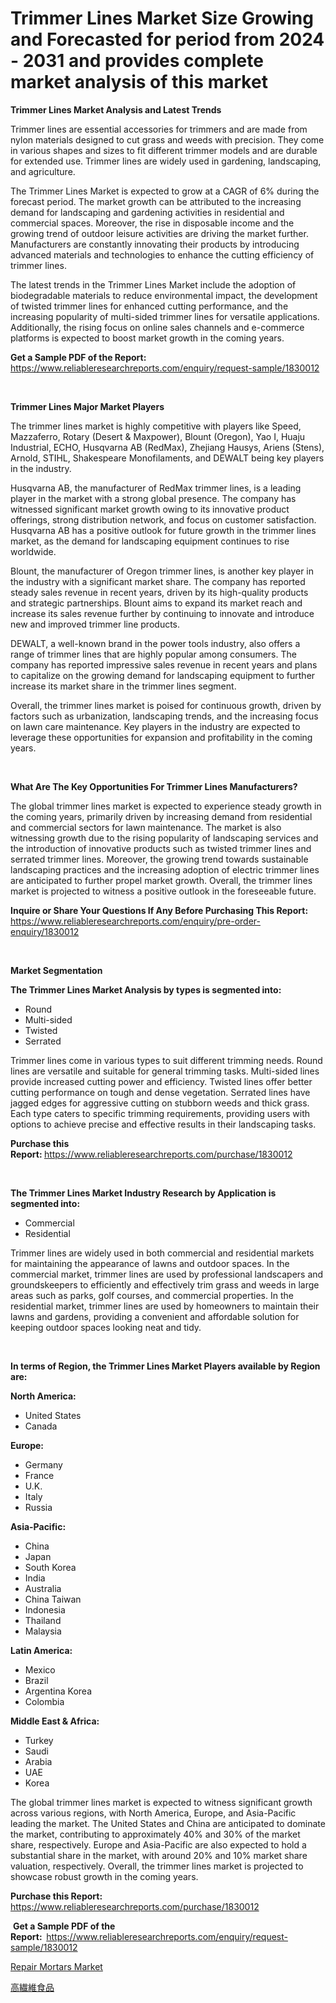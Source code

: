<p><h1>Trimmer Lines Market Size Growing and Forecasted for period from 2024 - 2031 and provides complete market analysis of this market</h1></p><p><strong>Trimmer Lines Market Analysis and Latest Trends</strong></p>
<p><p>Trimmer lines are essential accessories for trimmers and are made from nylon materials designed to cut grass and weeds with precision. They come in various shapes and sizes to fit different trimmer models and are durable for extended use. Trimmer lines are widely used in gardening, landscaping, and agriculture.</p><p>The Trimmer Lines Market is expected to grow at a CAGR of 6% during the forecast period. The market growth can be attributed to the increasing demand for landscaping and gardening activities in residential and commercial spaces. Moreover, the rise in disposable income and the growing trend of outdoor leisure activities are driving the market further. Manufacturers are constantly innovating their products by introducing advanced materials and technologies to enhance the cutting efficiency of trimmer lines.</p><p>The latest trends in the Trimmer Lines Market include the adoption of biodegradable materials to reduce environmental impact, the development of twisted trimmer lines for enhanced cutting performance, and the increasing popularity of multi-sided trimmer lines for versatile applications. Additionally, the rising focus on online sales channels and e-commerce platforms is expected to boost market growth in the coming years.</p></p>
<p><strong>Get a Sample PDF of the Report:&nbsp;</strong> <a href="https://www.reliableresearchreports.com/enquiry/request-sample/1830012">https://www.reliableresearchreports.com/enquiry/request-sample/1830012</a></p>
<p>&nbsp;</p>
<p><strong>Trimmer Lines Major Market Players</strong></p>
<p><p>The trimmer lines market is highly competitive with players like Speed, Mazzaferro, Rotary (Desert & Maxpower), Blount (Oregon), Yao I, Huaju Industrial, ECHO, Husqvarna AB (RedMax), Zhejiang Hausys, Ariens (Stens), Arnold, STIHL, Shakespeare Monofilaments, and DEWALT being key players in the industry.</p><p>Husqvarna AB, the manufacturer of RedMax trimmer lines, is a leading player in the market with a strong global presence. The company has witnessed significant market growth owing to its innovative product offerings, strong distribution network, and focus on customer satisfaction. Husqvarna AB has a positive outlook for future growth in the trimmer lines market, as the demand for landscaping equipment continues to rise worldwide.</p><p>Blount, the manufacturer of Oregon trimmer lines, is another key player in the industry with a significant market share. The company has reported steady sales revenue in recent years, driven by its high-quality products and strategic partnerships. Blount aims to expand its market reach and increase its sales revenue further by continuing to innovate and introduce new and improved trimmer line products.</p><p>DEWALT, a well-known brand in the power tools industry, also offers a range of trimmer lines that are highly popular among consumers. The company has reported impressive sales revenue in recent years and plans to capitalize on the growing demand for landscaping equipment to further increase its market share in the trimmer lines segment.</p><p>Overall, the trimmer lines market is poised for continuous growth, driven by factors such as urbanization, landscaping trends, and the increasing focus on lawn care maintenance. Key players in the industry are expected to leverage these opportunities for expansion and profitability in the coming years.</p></p>
<p>&nbsp;</p>
<p><strong>What Are The Key Opportunities For Trimmer Lines Manufacturers?</strong></p>
<p><p>The global trimmer lines market is expected to experience steady growth in the coming years, primarily driven by increasing demand from residential and commercial sectors for lawn maintenance. The market is also witnessing growth due to the rising popularity of landscaping services and the introduction of innovative products such as twisted trimmer lines and serrated trimmer lines. Moreover, the growing trend towards sustainable landscaping practices and the increasing adoption of electric trimmer lines are anticipated to further propel market growth. Overall, the trimmer lines market is projected to witness a positive outlook in the foreseeable future.</p></p>
<p><strong>Inquire or Share Your Questions If Any Before Purchasing This Report:</strong> <a href="https://www.reliableresearchreports.com/enquiry/pre-order-enquiry/1830012">https://www.reliableresearchreports.com/enquiry/pre-order-enquiry/1830012</a></p>
<p>&nbsp;</p>
<p><strong>Market Segmentation</strong></p>
<p><strong>The Trimmer Lines Market Analysis by types is segmented into:</strong></p>
<p><ul><li>Round</li><li>Multi-sided</li><li>Twisted</li><li>Serrated</li></ul></p>
<p><p>Trimmer lines come in various types to suit different trimming needs. Round lines are versatile and suitable for general trimming tasks. Multi-sided lines provide increased cutting power and efficiency. Twisted lines offer better cutting performance on tough and dense vegetation. Serrated lines have jagged edges for aggressive cutting on stubborn weeds and thick grass. Each type caters to specific trimming requirements, providing users with options to achieve precise and effective results in their landscaping tasks.</p></p>
<p><strong>Purchase this Report:&nbsp;</strong><a href="https://www.reliableresearchreports.com/purchase/1830012">https://www.reliableresearchreports.com/purchase/1830012</a></p>
<p>&nbsp;</p>
<p><strong>The Trimmer Lines Market Industry Research by Application is segmented into:</strong></p>
<p><ul><li>Commercial</li><li>Residential</li></ul></p>
<p><p>Trimmer lines are widely used in both commercial and residential markets for maintaining the appearance of lawns and outdoor spaces. In the commercial market, trimmer lines are used by professional landscapers and groundskeepers to efficiently and effectively trim grass and weeds in large areas such as parks, golf courses, and commercial properties. In the residential market, trimmer lines are used by homeowners to maintain their lawns and gardens, providing a convenient and affordable solution for keeping outdoor spaces looking neat and tidy.</p></p>
<p>&nbsp;</p>
<p><strong>In terms of Region, the Trimmer Lines Market Players available by Region are:</strong></p>
<p>
    <p> <strong> North America: </strong>
        <ul>
            <li>United States</li>
            <li>Canada</li>
        </ul>
        </p> 
    <p> <strong> Europe: </strong>
        <ul>
            <li>Germany</li>
            <li>France</li>
            <li>U.K.</li>
            <li>Italy</li>
            <li>Russia</li>
        </ul>
        </p> 
    <p> <strong> Asia-Pacific: </strong>
        <ul>
            <li>China</li>
            <li>Japan</li>
            <li>South Korea</li>
            <li>India</li>
            <li>Australia</li>
            <li>China Taiwan</li>
            <li>Indonesia</li>
            <li>Thailand</li>
            <li>Malaysia</li>
        </ul>
        </p> 
    <p> <strong> Latin America: </strong>
        <ul>
            <li>Mexico</li>
            <li>Brazil</li>
            <li>Argentina Korea</li>
            <li>Colombia</li>
        </ul>
        </p> 
    <p> <strong> Middle East & Africa: </strong>
        <ul>
            <li>Turkey</li>
            <li>Saudi</li>
            <li>Arabia</li>
            <li>UAE</li>
            <li>Korea</li>
        </ul>
    </p>
    </p>
<p><p>The global trimmer lines market is expected to witness significant growth across various regions, with North America, Europe, and Asia-Pacific leading the market. The United States and China are anticipated to dominate the market, contributing to approximately 40% and 30% of the market share, respectively. Europe and Asia-Pacific are also expected to hold a substantial share in the market, with around 20% and 10% market share valuation, respectively. Overall, the trimmer lines market is projected to showcase robust growth in the coming years.</p></p>
<p><strong>Purchase this Report: </strong><a href="https://www.reliableresearchreports.com/purchase/1830012">https://www.reliableresearchreports.com/purchase/1830012</a></p>
<p>&nbsp;<strong>Get a Sample PDF of the Report:&nbsp;&nbsp;</strong><a href="https://www.reliableresearchreports.com/enquiry/request-sample/1830012">https://www.reliableresearchreports.com/enquiry/request-sample/1830012</a></p>
<p><strong></strong></p>
<p><p><a href="https://github.com/NorbertYates/Market-Research-Report-List-4/blob/main/repair-mortars-market.md">Repair Mortars Market</a></p><p><a href="https://github.com/lababdou/Market-Research-Report-List-2/blob/main/7271306194218.md">高繊維食品</a></p></p>
